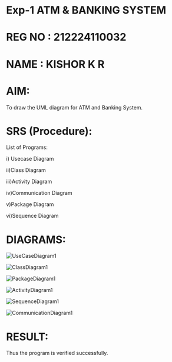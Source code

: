 # Exp-1 ATM & BANKING SYSTEM
# REG NO : 212224110032
# NAME : KISHOR K R
# AIM:
To draw the UML diagram for ATM and Banking System.

# SRS (Procedure):
List of Programs:

i) Usecase Diagram

ii)Class Diagram

iii)Activity Diagram

iv)Communication Diagram

v)Package Diagram

vi)Sequence Diagram

# DIAGRAMS:
![UseCaseDiagram1](https://github.com/user-attachments/assets/3e1ce430-7fc1-4dc8-a3a7-346b2d1ec4dc)

![ClassDiagram1](https://github.com/user-attachments/assets/21766283-8879-40d8-b0e4-557b96ebdad2)

![PackageDiagram1](https://github.com/user-attachments/assets/40e9381a-cd86-4801-bbff-42d9549a975c)

![ActivityDiagram1](https://github.com/user-attachments/assets/d23b6105-a87c-4215-868b-9a31623fc3b3)

![SequenceDiagram1](https://github.com/user-attachments/assets/c6207d78-ea25-4531-ad0a-b24f5664e440)

![CommunicationDiagram1](https://github.com/user-attachments/assets/d89a563c-7440-4352-a703-21759d4d6970)


# RESULT:
Thus the program is verified successfully.
